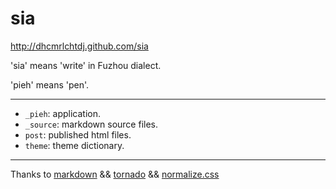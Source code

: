# sia

<http://dhcmrlchtdj.github.com/sia>

'sia' means 'write' in Fuzhou dialect.

'pieh' means 'pen'.

------

- `_pieh`: application.
- `_source`: markdown source files.
- `post`: published html files.
- `theme`: theme dictionary.

------

Thanks to [markdown](http://pypi.python.org/pypi/Markdown) &&
[tornado](http://www.tornadoweb.org/) &&
[normalize.css](http://necolas.github.com/normalize.css/)
